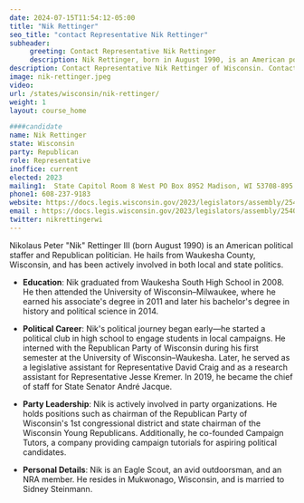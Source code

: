 ```yaml
---
date: 2024-07-15T11:54:12-05:00
title: "Nik Rettinger"
seo_title: "contact Representative Nik Rettinger"
subheader:
     greeting: Contact Representative Nik Rettinger
     description: Nik Rettinger, born in August 1990, is an American politician affiliated with the Republican Party. He assumed office as a member of the Wisconsin State Assembly, representing District 83, on January 3, 2023.
description: Contact Representative Nik Rettinger of Wisconsin. Contact information for Nik Rettinger includes email address, phone number, and mailing address.
image: nik-rettinger.jpeg
video:
url: /states/wisconsin/nik-rettinger/
weight: 1
layout: course_home

####candidate
name: Nik Rettinger
state: Wisconsin
party: Republican
role: Representative
inoffice: current
elected: 2023
mailing1:  State Capitol Room 8 West PO Box 8952 Madison, WI 53708-895
phone1: 608-237-9183
website: https://docs.legis.wisconsin.gov/2023/legislators/assembly/2540/
email : https://docs.legis.wisconsin.gov/2023/legislators/assembly/2540/
twitter: nikrettingerwi
---
```

Nikolaus Peter "Nik" Rettinger III (born August 1990) is an American political staffer and Republican politician. He hails from Waukesha County, Wisconsin, and has been actively involved in both local and state politics.

- **Education**: Nik graduated from Waukesha South High School in 2008. He then attended the University of Wisconsin–Milwaukee, where he earned his associate's degree in 2011 and later his bachelor's degree in history and political science in 2014.

- **Political Career**: Nik's political journey began early—he started a political club in high school to engage students in local campaigns. He interned with the Republican Party of Wisconsin during his first semester at the University of Wisconsin–Waukesha. Later, he served as a legislative assistant for Representative David Craig and as a research assistant for Representative Jesse Kremer. In 2019, he became the chief of staff for State Senator André Jacque.

- **Party Leadership**: Nik is actively involved in party organizations. He holds positions such as chairman of the Republican Party of Wisconsin's 1st congressional district and state chairman of the Wisconsin Young Republicans. Additionally, he co-founded Campaign Tutors, a company providing campaign tutorials for aspiring political candidates.

- **Personal Details**: Nik is an Eagle Scout, an avid outdoorsman, and an NRA member. He resides in Mukwonago, Wisconsin, and is married to Sidney Steinmann.
